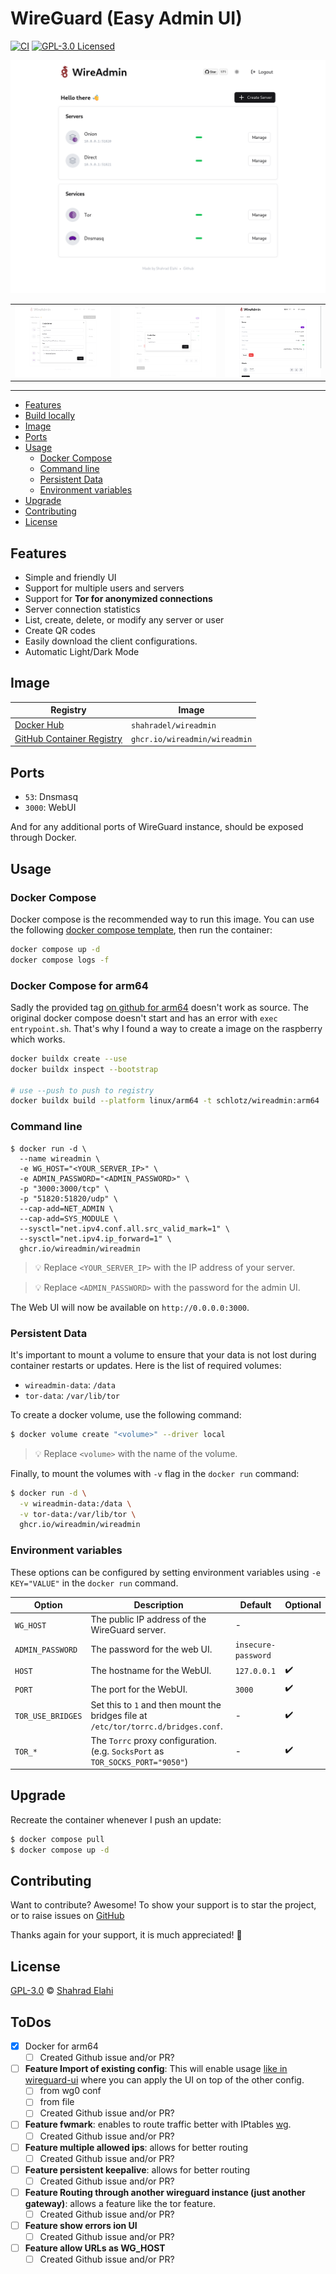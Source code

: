 # WireGuard (Easy Admin UI)

[![CI](https://github.com/wireadmin/wireadmin/actions/workflows/ci.yml/badge.svg)](https://github.com/wireadmin/wireadmin/actions/workflows/ci.yml)
[![GPL-3.0 Licensed](https://img.shields.io/badge/License-GPL3.0-blue.svg?style=flat)](https://opensource.org/licenses/GPL-3.0)

![Screenshot](assets/screenshot-1.png)

|                                                                                            |                                                                                            |                                                                                            |
| :----------------------------------------------------------------------------------------: | :----------------------------------------------------------------------------------------: | :----------------------------------------------------------------------------------------: |
| <img src="assets/screenshot-2.png" alt="screenshot" style="width:100%;max-height:300px;"/> | <img src="assets/screenshot-4.png" alt="screenshot" style="width:100%;max-height:300px;"/> | <img src="assets/screenshot-3.png" alt="screenshot" style="width:100%;max-height:300px;"/> |

---

- [Features](#features)
- [Build locally](#build-locally)
- [Image](#image)
- [Ports](#ports)
- [Usage](#usage)
  - [Docker Compose](#docker-compose)
  - [Command line](#command-line)
  - [Persistent Data](#persistent-data)
  - [Environment variables](#environment-variables)
- [Upgrade](#upgrade)
- [Contributing](#contributing)
- [License](#license)

## Features

- Simple and friendly UI
- Support for multiple users and servers
- Support for **Tor for anonymized connections**
- Server connection statistics
- List, create, delete, or modify any server or user
- Create QR codes
- Easily download the client configurations.
- Automatic Light/Dark Mode

## Image

| Registry                                                                                                | Image                         |
| ------------------------------------------------------------------------------------------------------- | ----------------------------- |
| [Docker Hub](https://hub.docker.com/r/shahradel/wireadmin/)                                             | `shahradel/wireadmin`         |
| [GitHub Container Registry](https://github.com/users/shahradelahi/packages/container/package/cfw-proxy) | `ghcr.io/wireadmin/wireadmin` |

## Ports

- `53`: Dnsmasq
- `3000`: WebUI

And for any additional ports of WireGuard instance, should be exposed through Docker.

## Usage

### Docker Compose

Docker compose is the recommended way to run this image. You can use the following
[docker compose template](docker-compose.yml), then run the container:

```bash
docker compose up -d
docker compose logs -f
```

### Docker Compose for arm64
Sadly the provided tag [on github for arm64](https://github.com/wireadmin/wireadmin/pkgs/container/wireadmin) doesn't work as source. The original docker compose doesn't start and has an error with `exec entrypoint.sh`. That's why I found a way to create a image on the raspberry which works.

```bash
docker buildx create --use
docker buildx inspect --bootstrap

# use --push to push to registry
docker buildx build --platform linux/arm64 -t schlotz/wireadmin:arm64  --load . 
```


### Command line

```shell
$ docker run -d \
  --name wireadmin \
  -e WG_HOST="<YOUR_SERVER_IP>" \
  -e ADMIN_PASSWORD="<ADMIN_PASSWORD>" \
  -p "3000:3000/tcp" \
  -p "51820:51820/udp" \
  --cap-add=NET_ADMIN \
  --cap-add=SYS_MODULE \
  --sysctl="net.ipv4.conf.all.src_valid_mark=1" \
  --sysctl="net.ipv4.ip_forward=1" \
  ghcr.io/wireadmin/wireadmin
```

> 💡 Replace `<YOUR_SERVER_IP>` with the IP address of your server.

> 💡 Replace `<ADMIN_PASSWORD>` with the password for the admin UI.

The Web UI will now be available on `http://0.0.0.0:3000`.

### Persistent Data

It's important to mount a volume to ensure that your data is not lost during container restarts or updates. Here is the list of required volumes:

- `wireadmin-data`: `/data`
- `tor-data`: `/var/lib/tor`

To create a docker volume, use the following command:

```bash
$ docker volume create "<volume>" --driver local
```

> 💡 Replace `<volume>` with the name of the volume.

Finally, to mount the volumes with `-v` flag in the `docker run` command:

```bash
$ docker run -d \
  -v wireadmin-data:/data \
  -v tor-data:/var/lib/tor \
  ghcr.io/wireadmin/wireadmin
```

### Environment variables

These options can be configured by setting environment variables using `-e KEY="VALUE"` in the `docker run` command.

| Option            | Description                                                                         | Default             | Optional |
| ----------------- | ----------------------------------------------------------------------------------- | ------------------- | -------- |
| `WG_HOST`         | The public IP address of the WireGuard server.                                      | -                   |          |
| `ADMIN_PASSWORD`  | The password for the web UI.                                                        | `insecure-password` |          |
| `HOST`            | The hostname for the WebUI.                                                         | `127.0.0.1`         | ✔️       |
| `PORT`            | The port for the WebUI.                                                             | `3000`              | ✔️       |
| `TOR_USE_BRIDGES` | Set this to `1` and then mount the bridges file at `/etc/tor/torrc.d/bridges.conf`. | -                   | ✔️       |
| `TOR_*`           | The `Torrc` proxy configuration. (e.g. `SocksPort` as `TOR_SOCKS_PORT="9050"`)      | -                   | ✔️       |

## Upgrade

Recreate the container whenever I push an update:

```bash
$ docker compose pull
$ docker compose up -d
```

## Contributing

Want to contribute? Awesome! To show your support is to star the project, or to raise issues
on [GitHub](https://github.com/wireadmin/wireadmin)

Thanks again for your support, it is much appreciated! 🙏

## License

[GPL-3.0](/LICENSE) © [Shahrad Elahi](https://github.com/shahradelahi)


## ToDos

- [x] Docker for arm64
  - [ ] Created Github issue and/or PR?
- [ ] **Feature Import of existing config**: This will enable usage [like in wireguard-ui](https://github.com/ngoduykhanh/wireguard-ui/tree/master/examples/docker-compose) where you can apply the UI on top of the other config.
  - [ ] from wg0 conf
  - [ ] from file
  - [ ] Created Github issue and/or PR?
- [ ] **Feature fwmark**: enables to route traffic better with IPtables [wg](https://www.wireguard.com/netns/).
  - [ ] Created Github issue and/or PR?
- [ ] **Feature multiple allowed ips**: allows for better routing
  - [ ] Created Github issue and/or PR?
- [ ] **Feature persistent keepalive**: allows for better routing
  - [ ] Created Github issue and/or PR?
- [ ] **Feature Routing through another wireguard instance (just another gateway)**: allows a feature like the tor feature. 
  - [ ] Created Github issue and/or PR?
- [ ] **Feature show errors ion UI** 
  - [ ] Created Github issue and/or PR?
- [ ] **Feature allow URLs as WG_HOST** 
  - [ ] Created Github issue and/or PR?

<!-- - [ ] **Feature add scripted actions after Peer connection**: (dk if needed) this allows for routing  
  - [ ] Created Github issue and/or PR? -->